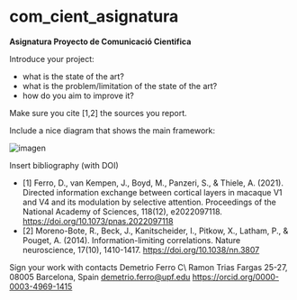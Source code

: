# com_cient_asignatura
**Asignatura Proyecto de Comunicació Cientifica**

Introduce your project: 
- what is the state of the art?
- what is the problem/limitation of the state of the art?
- how do you aim to improve it?

Make sure you cite [1,2] the sources you report.

Include a nice diagram that shows the main framework:

![imagen](https://user-images.githubusercontent.com/79866549/226570815-999e179c-ac91-486e-8846-f09cb56cf27d.png)



Insert bibliography (with DOI)
- [1] Ferro, D., van Kempen, J., Boyd, M., Panzeri, S., & Thiele, A. (2021). Directed information exchange between cortical layers in macaque V1 and V4 and its modulation by selective attention. Proceedings of the National Academy of Sciences, 118(12), e2022097118. https://doi.org/10.1073/pnas.2022097118
- [2] Moreno-Bote, R., Beck, J., Kanitscheider, I., Pitkow, X., Latham, P., & Pouget, A. (2014). Information-limiting correlations. Nature neuroscience, 17(10), 1410-1417. https://doi.org/10.1038/nn.3807



Sign your work with contacts
Demetrio Ferro
C\ Ramon Trias Fargas 25-27,
08005 Barcelona, Spain
demetrio.ferro@upf.edu
https://orcid.org/0000-0003-4969-1415

